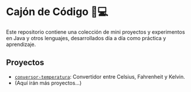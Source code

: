 # Cajón de Código 🧠💻

Este repositorio contiene una colección de mini proyectos y experimentos en Java y otros lenguajes, desarrollados día a día como práctica y aprendizaje.

## Proyectos

- [`conversor-temperatura`](./conversor-temperatura): Convertidor entre Celsius, Fahrenheit y Kelvin.
- (Aquí irán más proyectos...)
